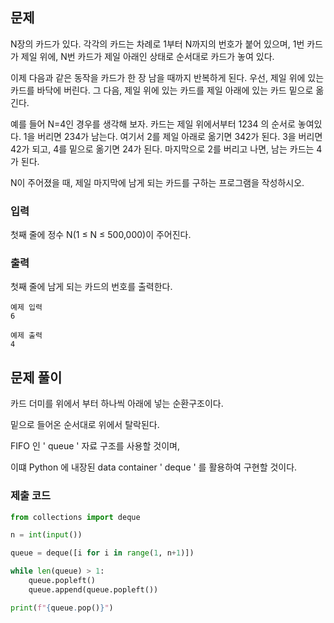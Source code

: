 ## 문제
N장의 카드가 있다. 각각의 카드는 차례로 1부터 N까지의 번호가 붙어 있으며, 1번 카드가 제일 위에, N번 카드가 제일 아래인 상태로 순서대로 카드가 놓여 있다.

이제 다음과 같은 동작을 카드가 한 장 남을 때까지 반복하게 된다. 우선, 제일 위에 있는 카드를 바닥에 버린다. 그 다음, 제일 위에 있는 카드를 제일 아래에 있는 카드 밑으로 옮긴다.

예를 들어 N=4인 경우를 생각해 보자. 카드는 제일 위에서부터 1234 의 순서로 놓여있다. 1을 버리면 234가 남는다. 여기서 2를 제일 아래로 옮기면 342가 된다. 3을 버리면 42가 되고, 4를 밑으로 옮기면 24가 된다. 마지막으로 2를 버리고 나면, 남는 카드는 4가 된다.

N이 주어졌을 때, 제일 마지막에 남게 되는 카드를 구하는 프로그램을 작성하시오.

### 입력
첫째 줄에 정수 N(1 ≤ N ≤ 500,000)이 주어진다.

### 출력
첫째 줄에 남게 되는 카드의 번호를 출력한다.


```
예제 입력 
6
```
```
예제 출력 
4
```

## 문제 풀이

카드 더미를 위에서 부터 하나씩 아래에 넣는 순환구조이다.

밑으로 들어온 순서대로 위에서 탈락된다.

FIFO 인 ' queue ' 자료 구조를 사용할 것이며,

이떄 Python 에 내장된 data container ' deque ' 를 활용하여 구현할 것이다. 

### 제출 코드

```py
from collections import deque

n = int(input())

queue = deque([i for i in range(1, n+1)])

while len(queue) > 1:
    queue.popleft()
    queue.append(queue.popleft())

print(f"{queue.pop()}")
```